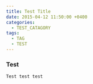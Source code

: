 ```yaml
---
title: Test Title
date: 2015-04-12 11:50:00 +0400
categories:
  - TEST_CATAGORY
tags:
  - TAG
  - TEST
---
```

### Test
```
Test test test
```